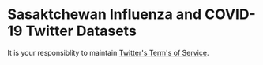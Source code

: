 # Sasaktchewan Influenza and COVID-19 Twitter Datasets

It is your responsiblity to maintain [Twitter's Term's of Service](https://dev.twitter.com/overview/terms/policy.html). 
